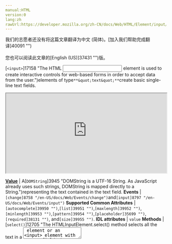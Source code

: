 ```yaml
---
manual:HTML
version:0
lang:zh
rawUrl:https://developer.mozilla.org/zh-CN/docs/Web/HTML/Element/input/text
---
```




<bdi>我们的志愿者还没有将这篇文章翻译为<bdi>中文 (简体)</bdi>。[加入我们帮助完成翻译]40091 "")<br></br>您也可以阅读此文章的[English (US)]37431 "")版。</bdi>






[`<input>`]17158 "The HTML <input> element is used to create interactive controls for web-based forms in order to accept data from the user.")elements of type`**&quot;text&quot;**`create basic single-line text fields.

<iframe src='https://interactive-examples.mdn.mozilla.net/pages/tabbed/input-text.html' width='100%' height='250'></iframe>

**[Value](%38897#Value "")** | A[`DOMString`]3945 "DOMString is a UTF-16 String. As JavaScript already uses such strings, DOMString is mapped directly to a String.")representing the text contained in the text field. 
**Events** | `[change]8758 "/en-US/docs/Web/Events/change")`and`[input]8797 "/en-US/docs/Web/Events/input")` 
**Supported Common Attributes** | `[autocomplete]39950 "")`,`[list]39951 "")`,`[maxlength]39952 "")`,`[minlength]39953 "")`,`[pattern]39954 "")`,`[placeholder]35699 "")`,`[required]38131 "")`, and`[size]39955 "")`. 
**IDL attributes** | `value` 
**Methods** | [`select()`]12705 "The HTMLInputElement.select() method selects all the text in a <textarea> element or an <input> element with a text field."),[`setRangeText()`]40061 "The documentation about this has not yet been written; please consider contributing!"), and[`setSelectionRange()`]12707 "The HTMLInputElement.setSelectionRange() method sets the start and end positions of the current text selection in an <input> element."). 


## Value<a name="Value"></a>


The`[value]39956 "")`attribute is a[`DOMString`]3945 "DOMString is a UTF-16 String. As JavaScript already uses such strings, DOMString is mapped directly to a String.")that contains the current value of the text entered into the text field. You can retrieve this using the[`HTMLInputElement.value`]40062 "The documentation about this has not yet been written; please consider contributing!")property in JavaScript.


```
let theText = myTextInput.value;
```


If no validation constraints are in place for the input (see[Validation](%38897#Validation "")for more details), the value may be an empty string (`""`).


## Using text inputs<a name="Using_text_inputs"></a>


`<input>`elements of type`text`create basic, single-line inputs. You should use them anywhere you want the user to enter a single-line value and there isn&#39;t a more specific input type available for collecting that value (for example, if it&#39;s a[date]39757 ""),[URL]39768 ""),[email]39758 ""), or[search term]39764 ""), you&#39;ve got better options available).


### Basic example<a name="Basic_example"></a>

```
<form>
  <div>
    <label for="uname">Choose a username: </label>
    <input type="text" id="uname" name="name">
  </div>
  <div>
    <button>Submit</button>
  </div>
</form>
```


This renders like so:



<iframe src='https://mdn.mozillademos.org/en-US/docs/Web/HTML/Element/input/text$samples/Basic_example?revision=1392188' width='600' height='50'></iframe>




When submitted, the data name/value pair sent to the server will be`uname=Chris`(if &quot;Chris&quot; was entered as the input value before submission). You must remember to include`[name]40064 "")`attribute on the[`<input>`]17158 "The HTML <input> element is used to create interactive controls for web-based forms in order to accept data from the user.")element, otherwise the text field&#39;s value won&#39;t be included with the submitted data.


### Setting placeholders<a name="Setting_placeholders"></a>


You can provide a useful placeholder inside your text input that can provide a hint as to what to enter by including using the`[placeholder]35699 "")`attribute. Look at the following example:


```
<form>
  <div>
    <label for="uname">Choose a username: </label>
    <input type="text" id="uname" name="name"
           placeholder="Lower case, all one word">
  </div>
  <div>
    <button>Submit</button>
  </div>
</form>
```


You can see how the placeholder is rendered below:



<iframe src='https://mdn.mozillademos.org/en-US/docs/Web/HTML/Element/input/text$samples/Setting_placeholders?revision=1392188' width='600' height='50'></iframe>




The placeholder is typically rendered in a lighter color than the element&#39;s foreground color, and automatically vanishes when the user begins to enter text into the field (or whenever the field has a value set programmatically by setting its`value`attribute.


### Physical input element size<a name="Physical_input_element_size"></a>


The physical size of the input box can be controlled using the`[size]39955 "")`attribute. With it, you can specify the number of characters the text input can display at a time. This affects the width of the element, letting you specify the width in terms of characters rather than pixels. In this example, for instance, the input is 30 characters wide:


```
<form>
  <div>
    <label for="uname">Choose a username: </label>
    <input type="text" id="uname" name="name"
           placeholder="Lower case, all one word"
           size="30">
  </div>
  <div>
    <button>Submit</button>
  </div>
</form>
```


<iframe src='https://mdn.mozillademos.org/en-US/docs/Web/HTML/Element/input/text$samples/Physical_input_element_size?revision=1392188' width='600' height='50'></iframe>



## Validation<a name="Validation"></a>


`<input>`elements of type`text`have no automatic validation applied to them (since a basic text input needs to be capable of accepting any arbitrary string), but there are some client-side validation options available, which we&#39;ll discuss below.



**Note**: HTML form validation is*not*a substitute for server-scripts that ensure the entered data is in the proper format. It&#39;s far too easy for someone to make adjustments to the HTML that allow them to bypass the validation, or to remove it entirely. It&#39;s also possible for someone to simply bypass your HTML entirely and submit the data directly to your server. If your server-side code fails to validate the data it receives, disaster could strike when improperly-formatted data (or data which is too large, is of the wrong type, and so forth) is entered into your database.



### A note on styling<a name="A_note_on_styling"></a>


There are useful pseudo-classes available for styling form elements to help the user see when their values are valid or invalid. These are[`:valid`]34532 "The :valid CSS pseudo-class represents any <input> or other <form> element whose contents validate successfully. This allows to easily make valid fields adopt an appearance that helps the user confirm that their data is formatted properly.")and[`:invalid`]34512 "The :invalid CSS pseudo-class represents any <input> or other <form> element whose contents fail to validate."). In this section, we&#39;ll use the following CSS, which will place a check (tick) mark next to inputs containing valid values, and a cross (X) next to inputs containing invalid values.


```
div {
  margin-bottom: 10px;
  position: relative;
}

input + span {
  padding-right: 30px;
}

input:invalid+span:after {
  position: absolute; content: '✖';
  padding-left: 5px;
}

input:valid+span:after {
  position: absolute;
  content: '✓';
  padding-left: 5px;
}
```


The technique also requires a[`<span>`]13247 "The HTML <span> element is a generic inline container for phrasing content, which does not inherently represent anything. It can be used to group elements for styling purposes (using the class or id attributes), or because they share attribute values, such as lang.")element to be placed after the form element, which acts as a holder for the icons. This was necessary because some input types on some browsers don&#39;t display icons placed directly after them very well.


### Making input required<a name="Making_input_required"></a>


You can use the`[required]38131 "")`attribute as an easy way of making entering a value required before form submission is allowed:


```
<form>
  <div>
    <label for="uname">Choose a username: </label>
    <input type="text" id="uname" name="name" required>
    <span class="validity"></span>
  </div>
  <div>
    <button>Submit</button>
  </div>
</form>
```


This renders like so:



<iframe src='https://mdn.mozillademos.org/en-US/docs/Web/HTML/Element/input/text$samples/Making_input_required?revision=1392188' width='600' height='70'></iframe>




If you try to submit the form with no search term entered into it, the browser will show an error message.


### Input value length<a name="Input_value_length"></a>


You can specify a minimum length (in characters) for the entered value using the`[minlength]39953 "")`attribute; similarly, use`[maxlength]39952 "")`to set the maximum length of the entered value, in characters.



The example below requires that the entered value be 4–8 characters in length.


```
<form>
  <div>
    <label for="uname">Choose a username: </label>
    <input type="text" id="uname" name="name" required size="10"
           placeholder="Username"
           minlength="4" maxlength="8">
    <span class="validity"></span>
  </div>
  <div>
    <button>Submit</button>
  </div>
</form>
```


This renders like so:



<iframe src='https://mdn.mozillademos.org/en-US/docs/Web/HTML/Element/input/text$samples/Input_value_length?revision=1392188' width='600' height='70'></iframe>




If you try to submit the form with less than 4 characters, you&#39;ll be given an appropriate error message (which differs between browsers). If you try to enter more than 8 characters, the browser won&#39;t let you.



If you specify a`minlength`but do not specify`required`, the input is considered valid, since the user is not required to specify a value.



### Specifying a pattern<a name="Specifying_a_pattern"></a>


You can use the`[pattern]39954 "")`attribute to specify a regular expression that the inputted value must match in order to be considered valid (see[Validating against a regular expression]40068 "")for a simple crash course on using regular expressions to validate inputs).



The example below restricts the value to 4-8 characters and requires that it contain only lower-case letters.


```
<form>
  <div>
    <label for="uname">Choose a username: </label>
    <input type="text" id="uname" name="name" required size="45"
           pattern="[a-z]{4,8}">
    <span class="validity"></span>
    <p>Usernames must be lowercase and 4-8 characters in length.</p>
  </div>
  <div>
    <button>Submit</button>
  </div>
</form>
```


This renders like so:



<iframe src='https://mdn.mozillademos.org/en-US/docs/Web/HTML/Element/input/text$samples/Specifying_a_pattern?revision=1392188' width='600' height='110'></iframe>



## Examples<a name="Examples"></a>


You can see good examples of text inputs used in context in our[Your first HTML form]40094 "")and[How to structure an HTML form]40095 "")articles.


## Specifications<a name="Specifications"></a>

Specification | Status | Comment 
 ---  |  ---  |  ---  | 
[HTML Living Standard<br></br><small>The definition of &#39;&lt;input type=&quot;text&quot;&gt;&#39; in that specification.</small>]40071 "") | Living Standard | Initial definition 
[HTML 5.1<br></br><small>The definition of &#39;&lt;input type=&quot;text&quot;&gt;&#39; in that specification.</small>]40072 "") | Recommendation | Initial definition 


## Browser compatibility<a name="Browser_compatibility"></a>
[新的兼容性表格正在测试中<i></i>]3360 "")

 | <abbr>Desktop<i></i></abbr> | <abbr>Mobile<i></i></abbr> 
 | <abbr>Chrome<i></i></abbr> | <abbr>Edge<i></i></abbr> | <abbr>Firefox<i></i></abbr> | <abbr>Internet Explorer<i></i></abbr> | <abbr>Opera<i></i></abbr> | <abbr>Safari<i></i></abbr> | <abbr>Android webview<i></i></abbr> | <abbr>Chrome for Android<i></i></abbr> | <abbr>Edge Mobile<i></i></abbr> | <abbr>Firefox for Android<i></i></abbr> | <abbr>Opera for Android<i></i></abbr> | <abbr>iOS Safari<i></i></abbr> | <abbr>Samsung Internet<i></i></abbr> 
 ---  |  ---  |  ---  |  ---  |  ---  |  ---  |  ---  |  ---  |  ---  |  ---  |  ---  |  ---  |  ---  |  ---  | 
[Basic support]40096 "") | <abbr>Full support</abbr>1 | <abbr>Full support</abbr>Yes | <abbr>Full support</abbr>1 | <abbr>Full support</abbr>Yes | <abbr>Full support</abbr>Yes | <abbr>Full support</abbr>1 | <abbr>Full support</abbr>Yes | <abbr>Full support</abbr>Yes | <abbr>Full support</abbr>Yes | <abbr>Full support</abbr>4 | <abbr>Full support</abbr>Yes | <abbr>Full support</abbr>Yes | <abbr>?</abbr> 


### Legend<a name="Legend"></a>
<dl><dt id=''><abbr>Full support</abbr></dt><dd>Full support</dd><dt id=''><abbr>Compatibility unknown</abbr></dt><dd>Compatibility unknown</dd></dl>

## See also<a name="See_also"></a>

* [HTML Forms]35701 "")
* [`<input>`]17158 "The HTML <input> element is used to create interactive controls for web-based forms in order to accept data from the user.")and the[`HTMLInputElement`]39989 "The HTMLInputElement interface provides special properties and methods for manipulating the layout and presentation of input elements.")interface it&#39;s based upon.
* `[&lt;input type=&quot;search&quot;&gt;]39764 "")`



